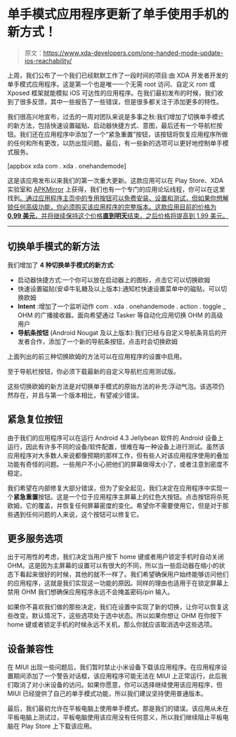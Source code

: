 # 单手模式应用程序更新了单手使用手机的新方式！

> 原文：<https://www.xda-developers.com/one-handed-mode-update-ios-reachability/>

上周，我们公布了一个我们已经默默工作了一段时间的项目:由 XDA 开发者开发的单手模式应用程序。这是第一个也是唯一一个无需 root 访问、自定义 rom 或 Xposed 框架就能模拟 iOS 可达性的应用程序。在我们最初发布的时候，我们收到了很多反馈，其中一些报告了一些错误，但是很多都关注于添加更多的特性。

我们很高兴地宣布，过去的一周对团队来说是多事之秋:我们增加了切换单手模式的新方法，包括快速设置磁贴、启动器快捷方式、意图，最后还有一个导航栏按钮。我们还在应用程序中添加了一个“紧急重置”按钮，该按钮将恢复应用程序所做的任何和所有更改，以防出现问题。最后，有一些新的选项可以更好地控制单手模式服务。

[appbox xda com . xda . onehandemode]

这是该应用发布以来我们的第一次重大更新。这款应用可以在 Play Store、XDA 实验室和 [APKMirror](https://www.apkmirror.com/apk/xda/one-handed-mode/) 上获得，我们也有一个专门的应用论坛线程，你可以在这里找到[。通过应用程序主页中的专用按钮可以免费安装、设置和测试，但如果你想解锁任何高级功能，你必须购买该应用程序的完整版本。这款应用目前的价格为**0.99 美元**，并将继续保持这个价格**直到明天**结束，之后价格将提高到 1.99 美元。](https://forum.xda-developers.com/android/apps-games/official-xda-one-handed-mode-phone-one-t3695602)

* * *

## 切换单手模式的新方法

我们增加了 **4 种切换单手模式的新方式**:

*   启动器快捷方式:一个你可以放在启动器上的图标，点击它可以切换欧姆
*   快速设置磁贴(安卓牛轧糖及以上版本):通知栏快速设置菜单中的磁贴，可以切换欧姆
*   **Intent** :增加了一个监听动作 com . xda . onehandemode . action . toggle _ OHM 的广播接收器。面向希望通过 Tasker 等自动化应用切换 OHM 的高级用户
*   **导航条按钮** (Android Nougat 及以上版本):我们已经与自定义导航条背后的开发者合作，添加了一个新的导航条按钮，点击时会切换欧姆

上面列出的前三种切换欧姆的方法可以在应用程序的设置中启用。

至于导航栏按钮，你必须下载最新的自定义导航栏应用测试版。

这些切换欧姆的新方法是对切换单手模式的原始方法的补充:浮动气泡。该选项仍然存在，并且与第一个版本相比，有望减少错误。

## 紧急复位按钮

由于我们的应用程序可以在运行 Android 4.3 Jellybean 软件的 Android 设备上运行，因此有许多不同的设备/软件配置，很难在每一种设备上进行测试。虽然该应用程序对大多数人来说都像预期的那样工作，但有些人对该应用程序使用的叠加功能有奇怪的问题。一些用户不小心把他们的屏幕做得太小了，或者注意到密度不稳定。

我们希望在内部修复大部分错误，但为了安全起见，我们决定在应用程序中实现一个**紧急重置**按钮。这是一个位于应用程序主屏幕上的红色大按钮。点击按钮将杀死欧姆，它的覆盖，并恢复任何屏幕密度的变化。希望你不需要使用它，但是对于那些遇到任何问题的人来说，这个按钮可以修复它。

## 更多服务选项

出于可用性的考虑，我们决定当用户按下 home 键或者用户锁定手机时自动关闭 OHM。这是因为主屏幕的设置可以有很大的不同，所以当一些启动器在缩小的状态下看起来很好的时候，其他的就不一样了。我们希望确保用户始终能够访问他们的应用程序，这就是我们实现这一功能的原因。同样的理由也适用于在锁定屏幕上禁用 OHM 我们想确保应用程序永远不会掩盖密码/pin 输入。

如果你不喜欢我们做的那些决定，我们在设置中实现了新的切换，让你可以恢复这些改变。默认情况下，这些选项处于选中状态。所以如果你想让 OHM 在你按下 home 键或者锁定手机的时候永远不关机，那么你就应该取消选中这些选项。

## 设备兼容性

在 MIUI 出现一些问题后，我们暂时禁止小米设备下载该应用程序。在应用程序设置期间添加了一个警告对话框，该应用程序可能无法在 MIUI 上正常运行，此后我们取消了对小米设备的访问。如果你愿意，你可以选择继续使用该应用程序，但 MIUI 已经提供了自己的单手模式功能，所以我们建议坚持使用普通版本。

最后，我们最初允许在平板电脑上使用单手模式。那是我们的错误。该应用从未在平板电脑上测试过，平板电脑使用该应用没有任何意义，所以我们继续阻止平板电脑在 Play Store 上下载该应用。